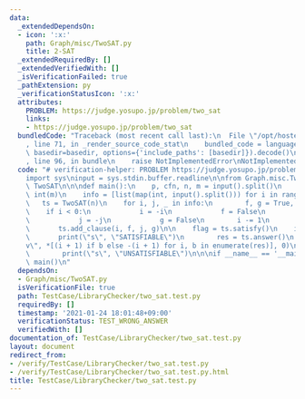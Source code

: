 ```yaml
---
data:
  _extendedDependsOn:
  - icon: ':x:'
    path: Graph/misc/TwoSAT.py
    title: 2-SAT
  _extendedRequiredBy: []
  _extendedVerifiedWith: []
  _isVerificationFailed: true
  _pathExtension: py
  _verificationStatusIcon: ':x:'
  attributes:
    PROBLEM: https://judge.yosupo.jp/problem/two_sat
    links:
    - https://judge.yosupo.jp/problem/two_sat
  bundledCode: "Traceback (most recent call last):\n  File \"/opt/hostedtoolcache/Python/3.9.1/x64/lib/python3.9/site-packages/onlinejudge_verify/documentation/build.py\"\
    , line 71, in _render_source_code_stat\n    bundled_code = language.bundle(stat.path,\
    \ basedir=basedir, options={'include_paths': [basedir]}).decode()\n  File \"/opt/hostedtoolcache/Python/3.9.1/x64/lib/python3.9/site-packages/onlinejudge_verify/languages/python.py\"\
    , line 96, in bundle\n    raise NotImplementedError\nNotImplementedError\n"
  code: "# verification-helper: PROBLEM https://judge.yosupo.jp/problem/two_sat\n\
    import sys\ninput = sys.stdin.buffer.readline\n\nfrom Graph.misc.TwoSAT import\
    \ TwoSAT\n\n\ndef main():\n    p, cfn, n, m = input().split()\n    n, m = int(n),\
    \ int(m)\n    info = [list(map(int, input().split())) for i in range(m)]\n\n \
    \   ts = TwoSAT(n)\n    for i, j, _ in info:\n        f, g = True, True\n    \
    \    if i < 0:\n            i = -i\n            f = False\n        if j < 0:\n\
    \            j = -j\n            g = False\n        i -= 1\n        j -= 1\n \
    \       ts.add_clause(i, f, j, g)\n\n    flag = ts.satisfy()\n    if flag:\n \
    \       print(\"s\", \"SATISFIABLE\")\n        res = ts.answer()\n        print(\"\
    v\", *[(i + 1) if b else -(i + 1) for i, b in enumerate(res)], 0)\n    else:\n\
    \        print(\"s\", \"UNSATISFIABLE\")\n\n\nif __name__ == '__main__':\n   \
    \ main()\n"
  dependsOn:
  - Graph/misc/TwoSAT.py
  isVerificationFile: true
  path: TestCase/LibraryChecker/two_sat.test.py
  requiredBy: []
  timestamp: '2021-01-24 18:01:48+09:00'
  verificationStatus: TEST_WRONG_ANSWER
  verifiedWith: []
documentation_of: TestCase/LibraryChecker/two_sat.test.py
layout: document
redirect_from:
- /verify/TestCase/LibraryChecker/two_sat.test.py
- /verify/TestCase/LibraryChecker/two_sat.test.py.html
title: TestCase/LibraryChecker/two_sat.test.py
---
```

